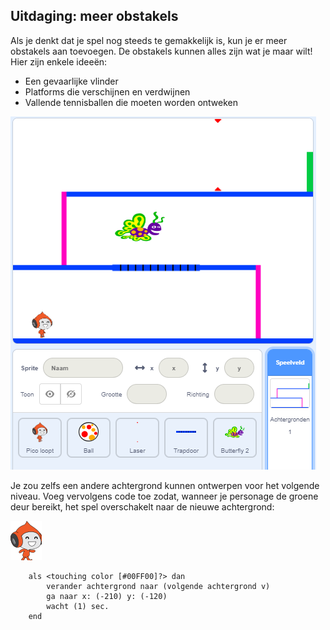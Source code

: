 ## Uitdaging: meer obstakels

Als je denkt dat je spel nog steeds te gemakkelijk is, kun je er meer obstakels aan toevoegen. De obstakels kunnen alles zijn wat je maar wilt! Hier zijn enkele ideeën:

+ Een gevaarlijke vlinder
+ Platforms die verschijnen en verdwijnen
+ Vallende tennisballen die moeten worden ontweken

![screenshot](images/dodge-obstacles.png)

Je zou zelfs een andere achtergrond kunnen ontwerpen voor het volgende niveau. Voeg vervolgens code toe zodat, wanneer je personage de groene deur bereikt, het spel overschakelt naar de nieuwe achtergrond:

![pico walking sprite](images/pico_walking_sprite.png)

```blocks3
    als <touching color [#00FF00]?> dan
        verander achtergrond naar (volgende achtergrond v)
        ga naar x: (-210) y: (-120)
        wacht (1) sec.
    end
```